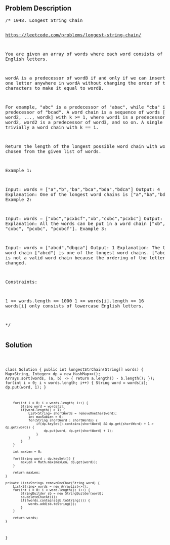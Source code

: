 <!--
<style>
  body { font-family: Arial, sans-serif; }
  .container { max-width: 100%; margin: 0 auto; padding: 10px; }
  .comment-block { background-color: #f9f9f9; padding: 10px; border-left: 5px solid #ccc; max-width: 50%; margin: 20px auto; overflow-wrap: break-word; white-space: pre-wrap; }
  .code-block { background-color: #f4f4f4; padding: 10px; border: 1px solid #ddd; max-width: 50%; margin: 20px auto; overflow-wrap: break-word; white-space: pre-wrap; }
</style>
-->

<div class='container'>
<h2>Problem Description</h2>
<div class='comment-block'>
<pre>
/* 1048. Longest String Chain

https://leetcode.com/problems/longest-string-chain/

You are given an array of words where each word consists of lowercase English letters.

wordA is a predecessor of wordB if and only if we can insert exactly one letter anywhere 
in wordA without changing the order of the other characters to make it equal to wordB.

For example, "abc" is a predecessor of "abac", while "cba" is not a predecessor of "bcad".
A word chain is a sequence of words [word1, word2, ..., wordk] with k >= 1, where word1 is 
a predecessor of word2, word2 is a predecessor of word3, and so on. 
A single word is trivially a word chain with k == 1.

Return the length of the longest possible word chain with words chosen from the given list of words.

 

Example 1:

Input: words = ["a","b","ba","bca","bda","bdca"]
Output: 4
Explanation: One of the longest word chains is ["a","ba","bda","bdca"].
Example 2:

Input: words = ["xbc","pcxbcf","xb","cxbc","pcxbc"]
Output: 5
Explanation: All the words can be put in a word chain ["xb", "xbc", "cxbc", "pcxbc", "pcxbcf"].
Example 3:

Input: words = ["abcd","dbqca"]
Output: 1
Explanation: The trivial word chain ["abcd"] is one of the longest word chains.
["abcd","dbqca"] is not a valid word chain because the ordering of the letters is changed.
 

Constraints:

1 <= words.length <= 1000
1 <= words[i].length <= 16
words[i] only consists of lowercase English letters.

*/
</pre>
</div>

<h2>Solution</h2>
<div class='code-block'>
<pre><code class='language-java'>

class Solution {
    public int longestStrChain(String[] words) {
        Map<String, Integer> dp = new HashMap<>();
        Arrays.sort(words, (a, b) -> {
            return a.length() - b.length();
        });
        for(int i = 0; i < words.length; i++) {
            String word = words[i];
            dp.put(word, 1);
        }

        for(int i = 0; i < words.length; i++) {
            String word = words[i];
            if(word.length() > 1) {
                List<String> shortWords = removeOneChar(word);
                int maxSubLen = 0;
                for(String shortWord : shortWords) {
                    if(dp.keySet().contains(shortWord) && dp.get(shortWord) + 1 > dp.get(word)) {
                        dp.put(word, dp.get(shortWord) + 1);
                    }
                }
            }
        }

        int maxLen = 0;

        for(String word : dp.keySet()) {
            maxLen = Math.max(maxLen, dp.get(word));
        }

        return maxLen;
    }

    private List<String> removeOneChar(String word) {
        List<String> words = new ArrayList<>();
        for(int i = 0; i < word.length(); i++) {
            StringBuilder sb = new StringBuilder(word);
            sb.deleteCharAt(i);
            if(!words.contains(sb.toString())) {
                words.add(sb.toString());
            }
        }

        return words;
    }
}</code></pre>
</div>
</div>
